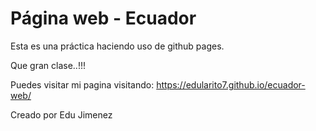 # Página web - Ecuador
Esta es una práctica haciendo uso de github pages.

Que gran clase..!!!

Puedes visitar mi pagina visitando: https://edularito7.github.io/ecuador-web/

Creado por Edu Jimenez
